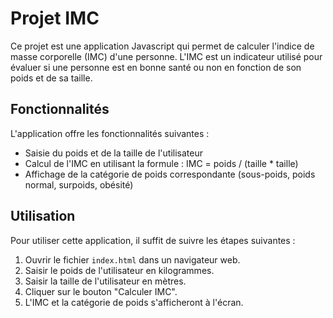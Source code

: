 # Projet IMC

Ce projet est une application Javascript qui permet de calculer l'indice de masse corporelle (IMC) d'une personne. L'IMC est un indicateur utilisé pour évaluer si une personne est en bonne santé ou non en fonction de son poids et de sa taille.

## Fonctionnalités

L'application offre les fonctionnalités suivantes :

- Saisie du poids et de la taille de l'utilisateur
- Calcul de l'IMC en utilisant la formule : IMC = poids / (taille \* taille)
- Affichage de la catégorie de poids correspondante (sous-poids, poids normal, surpoids, obésité)

## Utilisation

Pour utiliser cette application, il suffit de suivre les étapes suivantes :

1. Ouvrir le fichier `index.html` dans un navigateur web.
2. Saisir le poids de l'utilisateur en kilogrammes.
3. Saisir la taille de l'utilisateur en mètres.
4. Cliquer sur le bouton "Calculer IMC".
5. L'IMC et la catégorie de poids s'afficheront à l'écran.
